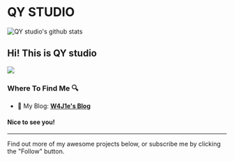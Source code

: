 
# QY STUDIO

![QY studio's github stats](https://github-readme-stats.vercel.app/api?username=qystudio0)
## Hi! This is QY studio

<a href="https://github.com/qystudio0/qystudio0.github.io">
  <img src="https://github-readme-stats.vercel.app/api/pin/?username=qystudio0&repo=qystudio0.github.io&show_owner=true" />
</a>

<br>

### Where To Find Me 🔍

- 📝 My Blog: [**W4J1e's Blog**](https://qystudio.ltd)

#### Nice to see you! 

----

Find out more of my awesome projects below, or subscribe me by clicking the "Follow" button.
